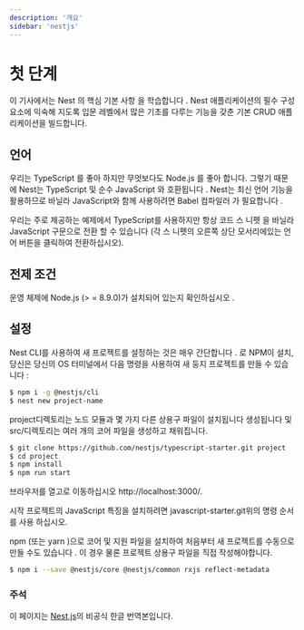 ```yaml
---
description: '개요'
sidebar: 'nestjs'
---
```


# 첫 단계

이 기사에서는 Nest 의 핵심 기본 사항 을 학습합니다 . Nest 애플리케이션의 필수 구성 요소에 익숙해 지도록 입문 레벨에서 많은 기초를 다루는 기능을 갖춘 기본 CRUD 애플리케이션을 빌드합니다.


## 언어

우리는 TypeScript 를 좋아 하지만 무엇보다도 Node.js 를 좋아 합니다. 그렇기 때문에 Nest는 TypeScript 및 순수 JavaScript 와 호환됩니다 . Nest는 최신 언어 기능을 활용하므로 바닐라 JavaScript와 함께 사용하려면 Babel 컴파일러 가 필요합니다 .

우리는 주로 제공하는 예제에서 TypeScript를 사용하지만 항상 코드 스 니펫 을 바닐라 JavaScript 구문으로 전환 할 수 있습니다 (각 스 니펫의 오른쪽 상단 모서리에있는 언어 버튼을 클릭하여 전환하십시오).


## 전제 조건

운영 체제에 Node.js (> = 8.9.0)가 설치되어 있는지 확인하십시오 .


## 설정

Nest CLI를 사용하여 새 프로젝트를 설정하는 것은 매우 간단합니다 . 로 NPM이 설치, 당신은 당신의 OS 터미널에서 다음 명령을 사용하여 새 둥지 프로젝트를 만들 수 있습니다 :

```bash
$ npm i -g @nestjs/cli
$ nest new project-name
```

project디렉토리는 노드 모듈과 몇 가지 다른 상용구 파일이 설치됩니다 생성됩니다 및 src/디렉토리는 여러 개의 코어 파일을 생성하고 채워집니다.

```bash
$ git clone https://github.com/nestjs/typescript-starter.git project
$ cd project
$ npm install
$ npm run start
```

브라우저를 열고로 이동하십시오 http://localhost:3000/.

시작 프로젝트의 JavaScript 특징을 설치하려면 javascript-starter.git위의 명령 순서를 사용 하십시오.

npm (또는 yarn )으로 코어 및 지원 파일을 설치하여 처음부터 새 프로젝트를 수동으로 만들 수도 있습니다 . 이 경우 물론 프로젝트 상용구 파일을 직접 작성해야합니다.

```bash
$ npm i --save @nestjs/core @nestjs/common rxjs reflect-metadata
```


### 주석

이 페이지는 [Nest.js](https://docs.nestjs.com/v6/)의 비공식 한글 번역본입니다.